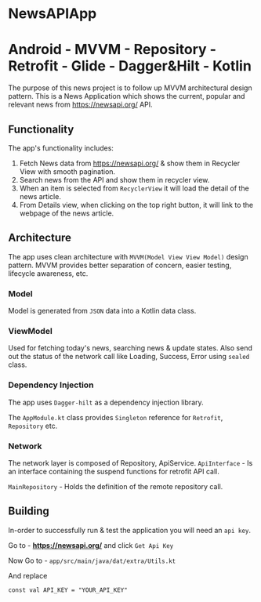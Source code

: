 # NewsAPIApp
# Android - MVVM - Repository - Retrofit - Glide - Dagger&Hilt - Kotlin
The purpose of this news project is to follow up MVVM architectural design pattern. This is a News Application which shows the current, popular and relevant news from https://newsapi.org/ API. 

## Functionality
The app's functionality includes:
1. Fetch News data from https://newsapi.org/ & show them in Recycler View with smooth pagination.
2. Search news from the API and show them in recycler view.
3. When an item is selected from `RecyclerView` it will load the detail of the news article.
4. From Details view, when clicking on the top right button, it will link to the webpage of the news article.

## Architecture
The app uses clean architecture with `MVVM(Model View View Model)` design pattern. 
MVVM provides better separation of concern, easier testing, lifecycle awareness, etc.

### Model
Model is generated from `JSON` data into a Kotlin data class.

### ViewModel
Used for fetching today's news, searching news & update states. Also send out the status of the network call like Loading, Success, Error using `sealed` class.

### Dependency Injection
The app uses `Dagger-hilt` as a dependency injection library.

The `AppModule.kt` class provides  `Singleton` reference for `Retrofit`, `Repository` etc.

### Network
The network layer is composed of Repository, ApiService.
`ApiInterface` - Is an interface containing the suspend functions for retrofit API call.

`MainRepository` - Holds the definition of the remote repository call.

## Building

In-order to successfully run & test the application you will need an `api key`.

Go to - **https://newsapi.org/**  and click `Get Api Key`

Now Go to - `app/src/main/java/dat/extra/Utils.kt`

And replace

`const val API_KEY = "YOUR_API_KEY"`
